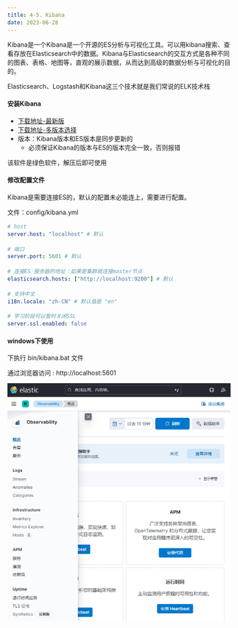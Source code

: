 ```yaml
---
title: 4-5. Kibana
date: 2023-06-28
---
```

Kibana是一个Kibana是一个开源的ES分析与可视化工具。可以用kibana搜索、查看存放在Elasticsearch中的数据。Kibana与Elasticsearch的交互方式是各种不同的图表、表格、地图等，直观的展示数据，从而达到高级的数据分析与可视化的目的。

Elasticsearch、Logstash和Kibana这三个技术就是我们常说的ELK技术栈


####  安装Kibana
- [下载地址-最新版](https://www.elastic.co/cn/downloads/kibana)
- [下载地址-多版本选择](https://www.elastic.co/cn/downloads/past-releases#kibana)
- 版本：Kibana版本和ES版本是同步更新的
    - 必须保证Kibana的版本与ES的版本完全一致，否则报错

该软件是绿色软件，解压后即可使用

#### 修改配置文件
Kibana是需要连接ES的，默认的配置未必能连上，需要进行配置。

文件：config/kibana.yml
```yml
# host
server.host: "localhost" # 默认

# 端口
server.port: 5601 # 默认

# 连接ES 服务器的地址：如果是集群就连接master节点
elasticsearch.hosts: ["http://localhost:9200"] # 默认

# 支持中文
i18n.locale: "zh-CN" # 默认值是 "en"

# 学习阶段可以暂时关闭SSL
server.ssl.enabled: false
```

#### windows下使用
下执行 bin/kibana.bat 文件

通过浏览器访问 : http://localhost:5601

![4-5-1](/img/sql/es/4-5-1.jpg)

